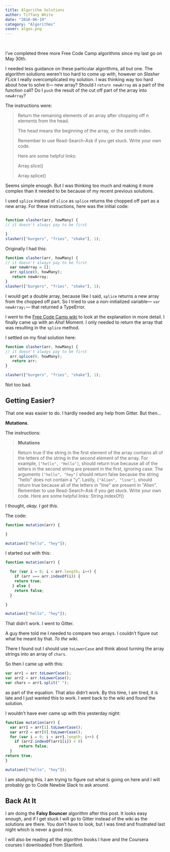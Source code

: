 ```yaml
---
title: Algorithm Solutions
author: Tiffany White
date: "2016-06-19"
category: "Algorithms"
cover: algos.png
---
```


&nbsp;

I’ve completed three more Free Code Camp algorithms since my last go on May 30th.

I needed less guidance on these particular algorithms, all but one. The algorithm solutions weren’t too hard to come up with, however on <em>Slasher FLick</em> I really overcomplicated my solution. I was thinking way too hard about how to solve it— new array? Should I `return newArray` as a part of the function call? Do I `push` the result of the cut off part of the array into `newArray`?

The instructions were:
<blockquote>Return the remaining elements of an array after chopping off n elements from the head.

The head means the beginning of the array, or the zeroth index.

Remember to use Read-Search-Ask if you get stuck. Write your own code.

Here are some helpful links:

Array.slice()

Array.splice()</blockquote>
Seems simple enough. But I was thinking too much and making it more complex than it needed to be because of my recent previous solutions.

I used `splice` instead of `slice` as `splice` returns the chopped off part as a new array. For these instructions, here was the initial code:

```js

function slasher(arr, howMany) {
// it doesn't always pay to be first

}
slasher(["burgers", "fries", "shake"], 1);
```

Originally I had this:


```js
function slasher(arr, howMany) {
// it doesn't always pay to be first
  var newArray = [];
  arr.splice(0, howMany);
   return newArray;
}
slasher(["burgers", "fries", "shake"], 1);
```


I would get a double array, because like I said, `splice` returns a new array from the chopped off part. So I tried to use a non-initialized variable— `var newArray;`— that returned a TypeError.

I went to the <a href="https://www.freecodecamp.com/wiki/en/" target="_blank">Free Code Camp wiki</a> to look at the explanation in more detail. I finally came up with an <em>Aha</em>! Moment. I only needed to return the array that was resulting in the `splice` method.

I settled on my final solution here:


```js
function slasher(arr, howMany) {
// it doesn't always pay to be first
  arr.splice(0, howMany);
   return arr;
}

slasher(["burgers", "fries", "shake"], 1);
```

Not too bad.

<h2>Getting Easier?</h2>
That one was easier to do. I hardly needed any help from Gitter. But then…

<strong>Mutations</strong>.

The instructions:

> **Mutations**

> Return true if the string in the first element of the array contains all of the letters of the string in the second element of the array.
> For example, `["hello", "Hello"]`, should return true because all of the letters in the second string are present in the first, ignoring case.
> The arguments `["hello", "hey"]` should return false because the string "hello" does not contain a "y".
> Lastly, `["Alien", "line"]`, should return true because all of the letters in "line" are present in "Alien".
> Remember to use Read-Search-Ask if you get stuck. Write your own code.
> Here are some helpful links:
> String.indexOf()

I thought, <em>okay. I got this.</em>

The code:

```js
function mutation(arr) {

}

mutation(["hello", "hey"]);
```
I started out with this:

```js
function mutation(arr) {

  for (var i = 0; i < arr.length; i++) {
    if (arr === arr.indexOf(i)) {
    return true;
   } else {
    return false;
  }

}

mutation(["hello", "hey"]);
```


That didn’t work. I went to Gitter.

A guy there told me I needed to compare two arrays. I couldn’t figure out what he meant by that. <em>To the wiki</em>.

There I found out I should use `toLowerCase` and think about turning the array strings into an array of `chars`.

So then I came up with this:

```js
var arr1 = arr.toLowerCase();
var arr2 = arr.toLowerCase();
var chars = arr1.split(" ");
```

as part of the equation. That also didn’t work. By this time, I am tired, it is late and I just wanted this to work. I went back to the wiki and found the solution.

I wouldn’t have ever came up with this yesterday night:

```js
function mutation(arr) {
  var arr1 = arr[1].toLowerCase();
  var arr2 = arr[0].toLowerCase();
  for (var i = 0; i < arr1.length; i++) {
    if (arr2.indexOf(arr1[i]) < 0)
      return false;
  }
return true;
}

mutation(["hello", "hey"]);
```


I am studying this. I am trying to figure out what is going on here and I will probably go to Code Newbie Slack to ask around.
<h2>Back At It</h2>
I am doing the <strong>Falsy Bouncer</strong> algorithm after this post. It looks easy enough, and if I get stuck I will go to Gitter instead of the wiki as the solutions are there. You don’t have to look, but I was tired and frustrated last night which is never a good mix.

I will also be reading all the algorithm books I have and the Coursera courses I downloaded from Stanford.
